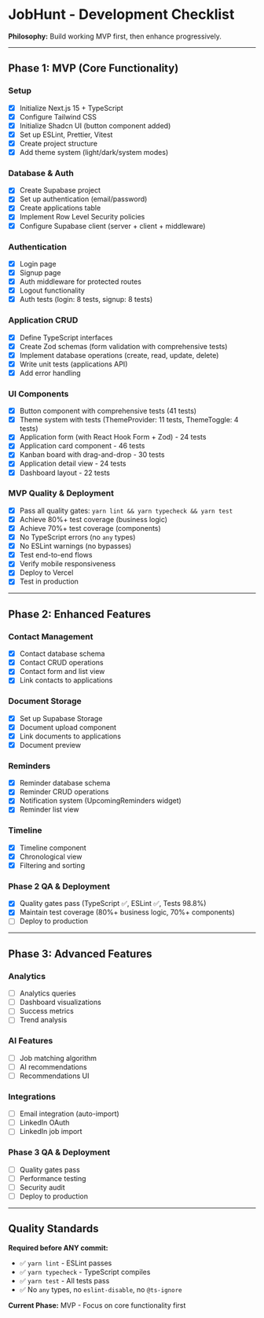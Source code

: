 # JobHunt - Development Checklist

**Philosophy:** Build working MVP first, then enhance progressively.

---

## Phase 1: MVP (Core Functionality)

### Setup

- [x] Initialize Next.js 15 + TypeScript
- [x] Configure Tailwind CSS
- [x] Initialize Shadcn UI (button component added)
- [x] Set up ESLint, Prettier, Vitest
- [x] Create project structure
- [x] Add theme system (light/dark/system modes)

### Database & Auth

- [x] Create Supabase project
- [x] Set up authentication (email/password)
- [x] Create applications table
- [x] Implement Row Level Security policies
- [x] Configure Supabase client (server + client + middleware)

### Authentication

- [x] Login page
- [x] Signup page
- [x] Auth middleware for protected routes
- [x] Logout functionality
- [x] Auth tests (login: 8 tests, signup: 8 tests)

### Application CRUD

- [x] Define TypeScript interfaces
- [x] Create Zod schemas (form validation with comprehensive tests)
- [x] Implement database operations (create, read, update, delete)
- [x] Write unit tests (applications API)
- [x] Add error handling

### UI Components

- [x] Button component with comprehensive tests (41 tests)
- [x] Theme system with tests (ThemeProvider: 11 tests, ThemeToggle: 4 tests)
- [x] Application form (with React Hook Form + Zod) - 24 tests
- [x] Application card component - 46 tests
- [x] Kanban board with drag-and-drop - 30 tests
- [x] Application detail view - 24 tests
- [x] Dashboard layout - 22 tests

### MVP Quality & Deployment

- [x] Pass all quality gates: `yarn lint && yarn typecheck && yarn test`
- [x] Achieve 80%+ test coverage (business logic)
- [x] Achieve 70%+ test coverage (components)
- [x] No TypeScript errors (no `any` types)
- [x] No ESLint warnings (no bypasses)
- [x] Test end-to-end flows
- [x] Verify mobile responsiveness
- [x] Deploy to Vercel
- [x] Test in production

---

## Phase 2: Enhanced Features

### Contact Management

- [x] Contact database schema
- [x] Contact CRUD operations
- [x] Contact form and list view
- [x] Link contacts to applications

### Document Storage

- [x] Set up Supabase Storage
- [x] Document upload component
- [x] Link documents to applications
- [x] Document preview

### Reminders

- [x] Reminder database schema
- [x] Reminder CRUD operations
- [x] Notification system (UpcomingReminders widget)
- [x] Reminder list view

### Timeline

- [x] Timeline component
- [x] Chronological view
- [x] Filtering and sorting

### Phase 2 QA & Deployment

- [x] Quality gates pass (TypeScript ✅, ESLint ✅, Tests 98.8%)
- [x] Maintain test coverage (80%+ business logic, 70%+ components)
- [ ] Deploy to production

---

## Phase 3: Advanced Features

### Analytics

- [ ] Analytics queries
- [ ] Dashboard visualizations
- [ ] Success metrics
- [ ] Trend analysis

### AI Features

- [ ] Job matching algorithm
- [ ] AI recommendations
- [ ] Recommendations UI

### Integrations

- [ ] Email integration (auto-import)
- [ ] LinkedIn OAuth
- [ ] LinkedIn job import

### Phase 3 QA & Deployment

- [ ] Quality gates pass
- [ ] Performance testing
- [ ] Security audit
- [ ] Deploy to production

---

## Quality Standards

**Required before ANY commit:**

- ✅ `yarn lint` - ESLint passes
- ✅ `yarn typecheck` - TypeScript compiles
- ✅ `yarn test` - All tests pass
- ✅ No `any` types, no `eslint-disable`, no `@ts-ignore`

**Current Phase:** MVP - Focus on core functionality first
